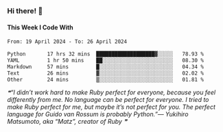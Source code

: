 ### Hi there! 👋

#### This Week I Code With
<!--START_SECTION:waka-->

```txt
From: 19 April 2024 - To: 26 April 2024

Python       17 hrs 32 mins  ███████████████████▓░░░░░   78.93 %
YAML         1 hr 50 mins    ██░░░░░░░░░░░░░░░░░░░░░░░   08.30 %
Markdown     57 mins         █░░░░░░░░░░░░░░░░░░░░░░░░   04.34 %
Text         26 mins         ▓░░░░░░░░░░░░░░░░░░░░░░░░   02.02 %
Other        24 mins         ▒░░░░░░░░░░░░░░░░░░░░░░░░   01.81 %
```

<!--END_SECTION:waka-->

<!--STARTS_HERE_QUOTE_README-->
<i>❝“I didn’t work hard to make Ruby perfect for everyone, because you feel differently from me.  No language can be perfect for everyone.  I tried to make Ruby perfect for me, but maybe it’s not perfect for you.  The perfect language for Guido van Rossum is probably Python.”— Yukihiro Matsumoto, aka “Matz”, creator of Ruby   ❞</i>
<!--ENDS_HERE_QUOTE_README-->
